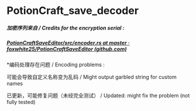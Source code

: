 # PotionCraft_save_decoder

##### 加密序列来自 / Credits for the encryption serial :

##### [PotionCraftSaveEditor/src/encoder.rs at master · foxwhite25/PotionCraftSaveEditor (github.com)](https://github.com/foxwhite25/PotionCraftSaveEditor/blob/master/src/encoder.rs)



\*编码处理存在问题 / Encoding problems :

可能会导致自定义名称变为乱码 / Might output garbled string for custom names

已更新，可能修复问题（未经完全测试） / Updated: might fix the problem (not fully tested)
